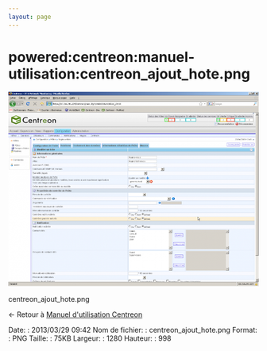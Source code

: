 ```yaml
---
layout: page
---
```


powered:centreon:manuel-utilisation:centreon\_ajout\_hote.png
=============================================================

[![centreon\_ajout\_hote.png](../../../../assets/media/powered/centreon/manuel-utilisation/centreon_ajout_hote.png@cache=&w=900&h=701 "centreon_ajout_hote.png")](../../../../assets/media/powered/centreon/manuel-utilisation/centreon_ajout_hote.png@cache= "Afficher le fichier original")

centreon\_ajout\_hote.png

← Retour à [Manuel d'utilisation
Centreon](../../../../centreon/manuel-utilisation/start.html "centreon:manuel-utilisation:start")

Date:
:   2013/03/29 09:42
Nom de fichier:
:   centreon\_ajout\_hote.png
Format:
:   PNG
Taille:
:   75KB
Largeur:
:   1280
Hauteur:
:   998

